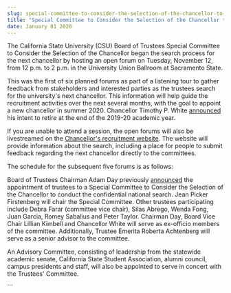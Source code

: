 ```yaml
---
slug: special-committee-to-consider-the-selection-of-the-chancellor-to-convene-first-open-forum
title: "Special Committee to Consider the Selection of the Chancellor to Convene First Open Forum"
date: January 01 2020
---
```


 
<p>
  ​​​​​The California State University (CSU) Board of Trustees Special Committee
  to Consider the Selection of the Chancellor began the search process for the
  next chancellor by hosting an open forum on Tuesday, November 12, from 12 p.m.
  to 2 p.m. in the University Union Ballroom at Sacramento State.
</p>
<p>
  This was the first of six planned forums as part of a listening tour to gather
  feedback from stakeholders and interested parties as the trustees search for
  the university's next chancellor. This information will help guide the
  recruitment activities over the next several months, with the goal to appoint
  a new chancellor in summer 2020. Chancellor Timothy P. White
  <a
    href="https://www2.calstate.edu/csu-system/news/Pages/California-State-University-Chancellor-Timothy-P-White-to-Retire-in-2020--.aspx"
    >announced</a
  >
  his intent to retire at the end of the 2019-20 academic year.
</p>
<p>
  If you are unable to attend a session, the open forums will also be
  livestreamed on the
  <a
    href="https://www2.calstate.edu/csu-system/chancellor/chancellor-search/Pages/default.aspx"
    >Chancellor's recruitment website​</a
  >. The website will provide information about the search, including a place
  for people to submit feedback regarding the next chancellor directly to the
  committees.
</p>
<p>The schedule for the subsequent five forums is as follows:</p>
<p>
  Board of Trustees Chairman Adam Day previously
  <a
    href="https://www2.calstate.edu/csu-system/news/Pages/California-State-University-Trustees-to-Begin-Search-for-Next-Chancellor.aspx"
    >announced</a
  >
  the appointment of trustees to a Special Committee to Consider the Selection
  of the Chancellor to conduct the confidential national search. Jean Picker
  Firstenberg will chair the Special Committee. Other trustees participating
  include Debra Farar (committee vice chair), Silas Abrego, Wenda Fong, Juan
  Garcia, Romey Sabalius and Peter Taylor. Chairman Day, Board Vice Chair
  Lillian Kimbell and Chancellor White will serve as ex-officio members of the
  committee. Additionally, Trustee Emerita Roberta Achtenberg will serve as a
  senior advisor to the committee.
</p>
<p>
  An Advisory Committee, consisting of leadership from the statewide academic
  senate, California State Student Association, alumni council, campus
  presidents and staff, will also be appointed to serve in concert with the
  Trustees' Committee.
</p>
```
